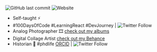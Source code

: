 
![GitHub last commit](https://img.shields.io/github/last-commit/ted2xmen/ted2xmen) ![Website](https://img.shields.io/website?up_color=green&up_message=online&url=https%3A%2F%2Fted2xmen.vercel.app%2F)
- Self-taught ⚡️ 
- #100DaysOfCode #LearningReact #DevJourney | ![Twitter Follow](https://img.shields.io/twitter/follow/ted2xmen?style=social)
- Analog Photographer 🎞️ [check out my albums](https://www.lomography.com/homes/lunaparkbuyucusu/albums)
- Digital Collage Artist [check out my Behance](https://www.behance.net/Ted2xmen)
- Historian 📗 #phdlife [ORCID](https://orcid.org/0000-0001-8587-3369) | ![Twitter Follow](https://img.shields.io/twitter/follow/tugrulerdemd?style=social)
